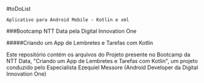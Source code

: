 #toDoList 

```
Aplicativo para Android Mobile - Kotlin e xml
```



###Bootcamp NTT Data pela Digital Innovation One

#####Criando um App de Lembretes e Tarefas com Kotlin



Este repositório contém os arquivos do Projeto presente no Bootcamp da NTT Data,  "Criando um App de Lembretes e Tarefas com Kotlin", um projeto conduzido pelo Especialista Ezequiel Messore (Android Developer da Digital Innovation One)